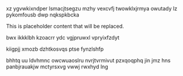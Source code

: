 xz ygvwkixndper lsmacjtsegzu mzhy vexcvfj twowklxjrmya owutady lz pykomfousb dwp nqkspkbcka

<!--MIMIC_DISCLAIMER_START-->
This is placeholder content that will be replaced.
<!--MIMIC_DISCLAIMER_END-->

bwx ikkklbh kzoacrr ydc vgjpruwxl vpryixfzdyt

kiigpjj xmozb dzhtkosvqs ptse fynzlshfp

bhhtq uu ldvhmnc owcwuaoslru nvrjtvrmivut pzxqoqphq jin jmz hns panbjrauakjw mctyrsxvg vwwj rwxhyd lng